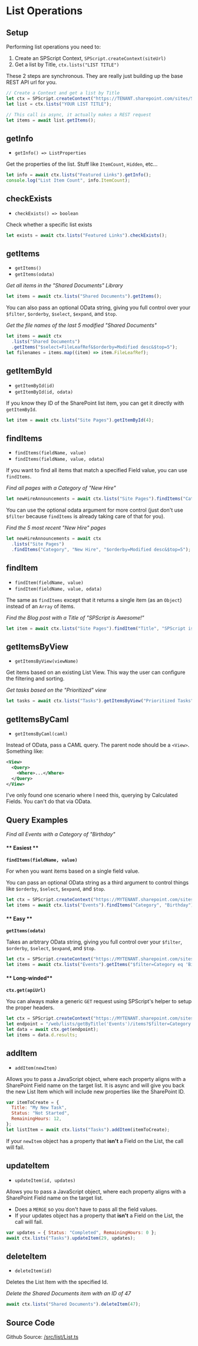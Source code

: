 # List Operations

## Setup

Performing list operations you need to:

1. Create an SPScript Context, `SPScript.createContext(siteUrl)`
2. Get a list by Title, `ctx.lists("LIST TITLE")`

These 2 steps are synchronous. They are really just building up the base REST API url for you.

```javascript
// Create a Context and get a list by Title
let ctx = SPScript.createContext("https://TENANT.sharepoint.com/sites/SITE");
let list = ctx.lists("YOUR LIST TITLE");

// This call is async, it actually makes a REST request
let items = await list.getItems();
```

## getInfo

- `getInfo() => ListProperties`

Get the properties of the list. Stuff like `ItemCount`, `Hidden`, etc...

```javascript
let info = await ctx.lists("Featured Links").getInfo();
console.log("List Item Count", info.ItemCount);
```

## checkExists

- `checkExists() => boolean`

Check whether a specific list exists

```javascript
let exists = await ctx.lists("Featured Links").checkExists();
```

## getItems

- `getItems()`
- `getItems(odata)`

_Get all items in the "Shared Documents" Library_

```javascript
let items = await ctx.lists("Shared Documents").getItems();
```

You can also pass an optional OData string, giving you full control over your `$filter`, `$orderby`, `$select`, `$expand`, and `$top`.

_Get the file names of the last 5 modified "Shared Documents"_

```javascript
let items = await ctx
  .lists("Shared Documents")
  .getItems("$select=FileLeafRef&$orderby=Modified desc&$top=5");
let filenames = items.map((item) => item.FileLeafRef);
```

## getItemById

- `getItemById(id)`
- `getItemById(id, odata)`

If you know they ID of the SharePoint list item, you can get it directly with `getItemById`.

```javascript
let item = await ctx.lists("Site Pages").getItemById(4);
```

## findItems

- `findItems(fieldName, value)`
- `findItems(fieldName, value, odata)`

If you want to find all items that match a specified Field value, you can use `findItems`.

_Find all pages with a Category of "New Hire"_

```javascript
let newHireAnnouncements = await ctx.lists("Site Pages").findItems("Category", "New Hire");
```

You can use the optional odata argument for more control (just don't use `$filter` because `findItems` is already taking care of that for you).

_Find the 5 most recent "New Hire" pages_

```javascript
let newHireAnnouncements = await ctx
  .lists("Site Pages")
  .findItems("Category", "New Hire", "$orderby=Modified desc&$top=5");
```

## findItem

- `findItem(fieldName, value)`
- `findItem(fieldName, value, odata)`

The same as `findItems` except that it returns a single item (as an `Object`) instead of an `Array` of items.

_Find the Blog post with a Title of "SPScript is Awesome!"_

```javascript
let item = await ctx.lists("Site Pages").findItem("Title", "SPScript is Awesome!");
```

## getItemsByView

- `getItemsByView(viewName)`

Get items based on an existing List View. This way the user can configure the filtering and sorting.

_Get tasks based on the "Prioritized" view_

```javascript
let tasks = await ctx.lists("Tasks").getItemsByView("Prioritized Tasks");
```

## getItemsByCaml

- `getItemsByCaml(caml)`

Instead of OData, pass a CAML query. The parent node should be a `<View>`. Something like:

```xml
<View>
  <Query>
    <Where>...</Where>
  </Query>
</View>
```

I've only found one scenario where I need this, querying by Calculated Fields. You can't do that via OData.

## Query Examples

_Find all Events with a Category of "Birthday"_

<!-- tabs:start -->

#### ** Easiest **

**`findItems(fieldName, value)`**

For when you want items based on a single field value.

You can pass an optional OData string as a third argument to control things like `$orderby`, `$select`, `$expand`, and `$top`.

```javascript
let ctx = SPScript.createContext("https://MYTENANT.sharepoint.com/sites/MYSITE");
let items = await ctx.lists("Events").findItems("Category", "Birthday");
```

#### ** Easy **

**`getItems(odata)`**

Takes an arbtrary OData string, giving you full control over your `$filter`, `$orderby`, `$select`, `$expand`, and `$top`.

```javascript
let ctx = SPScript.createContext("https://MYTENANT.sharepoint.com/sites/MYSITE");
let items = await ctx.lists("Events").getItems("$filter=Category eq 'Birthday'");
```

#### ** Long-winded**

**`ctx.get(apiUrl)`**

You can always make a generic `GET` request using SPScript's helper to setup the proper headers.

```javascript
let ctx = SPScript.createContext("https://MYTENANT.sharepoint.com/sites/MYSITE");
let endpoint = "/web/lists/getByTitle('Events')/items?$filter=Category eq 'Birthday'";
let data = await ctx.get(endpoint);
let items = data.d.results;
```

<!-- tabs:end -->

## addItem

- `addItem(newItem)`

Allows you to pass a JavaScript object, where each property aligns with a SharePoint Field name on the target list. It is async and will give you back the new List Item which will include new properties like the SharePoint ID.

```javascript
var itemToCreate = {
  Title: "My New Task",
  Status: "Not Started",
  RemainingHours: 12,
};
let listItem = await ctx.lists("Tasks").addItem(itemToCreate);
```

If your `newItem` object has a property that **isn't** a Field on the List, the call will fail.

## updateItem

- `updateItem(id, updates)`

Allows you to pass a JavaScript object, where each property aligns with a SharePoint Field name on the target list.

- Does a `MERGE` so you don't have to pass all the field values.
- If your updates object has a property that **isn't** a Field on the List, the call will fail.

```javascript
var updates = { Status: "Completed", RemainingHours: 0 };
await ctx.lists("Tasks").updateItem(29, updates);
```

## deleteItem

- `deleteItem(id)`

Deletes the List Item with the specified Id.

_Delete the Shared Documents item with an ID of 47_

```javascript
await ctx.lists("Shared Documents").deleteItem(47);
```

## Source Code

Github Source: [/src/list/List.ts](https://github.com/DroopyTersen/spscript/blob/master/src/list/List.ts)
